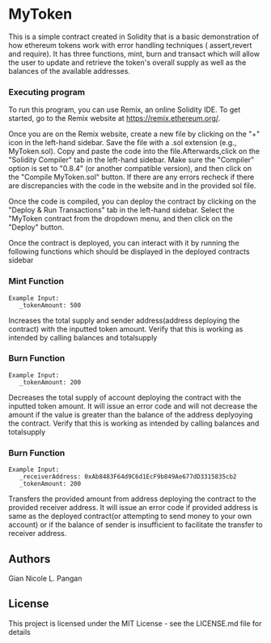 # MyToken

This is a simple contract created in Solidity that is a basic demonstration of how ethereum tokens work with error handling techniques ( assert,revert and require). It has three functions, mint, burn and transact which will allow the user to update and retrieve the token's overall supply as well as the balances of the available addresses.

### Executing program

To run this program, you can use Remix, an online Solidity IDE. To get started, go to the Remix website at https://remix.ethereum.org/.

Once you are on the Remix website, create a new file by clicking on the "+" icon in the left-hand sidebar. Save the file with a .sol extension (e.g., MyToken.sol). Copy and paste the  code into the file.Afterwards,click on the "Solidity Compiler" tab in the left-hand sidebar. Make sure the "Compiler" option is set to "0.8.4" (or another compatible version), and then click on the "Compile MyToken.sol" button. If there are any errors recheck if there are discrepancies with the code in the website and in the provided sol file.

Once the code is compiled, you can deploy the contract by clicking on the "Deploy & Run Transactions" tab in the left-hand sidebar. Select the "MyToken contract from the dropdown menu, and then click on the "Deploy" button.

Once the contract is deployed, you can interact with it by running the following functions which should be displayed in the deployed contracts sidebar

### Mint Function
```
Example Input:
   _tokenAmount: 500
```
Increases the total supply and  sender address(address deploying the contract) with the inputted token amount.
Verify that this is working as intended by calling balances and totalsupply


### Burn Function
```
Example Input:
   _tokenAmount: 200
```
Decreases the total supply of account deploying the contract with the inputted token amount.
It will issue an error code and will not decrease the amount if the value is greater than the balance of the address deplyoying the contract.
Verify that this is working as intended by calling balances and totalsupply 



### Burn Function
```
Example Input:
   _receiverAddress: 0xAb8483F64d9C6d1EcF9b849Ae677dD3315835cb2
   _tokenAmount: 200
```
Transfers the provided amount from address deploying the contract to the provided receiver address. It will issue an error code if provided address is same as the deployed contract(or attempting to send money to your own account) or if the balance of sender is insufficient to facilitate the transfer to receiver address.

## Authors

Gian Nicole L. Pangan

## License

This project is licensed under the MIT License - see the LICENSE.md file for details
